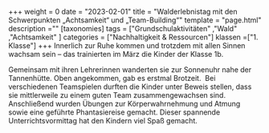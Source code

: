 +++
weight = 0
date = "2023-02-01"
title = "Walderlebnistag mit den Schwerpunkten „Achtsamkeit“ und „Team-Building“"
template = "page.html"
description =""
[taxonomies]
tags = ["Grundschulaktivitäten" ,"Wald" ,"Achtsamkeit" ]
categories = ["Nachhaltigkeit & Ressourcen"]
klassen =["1. Klasse"]
+++
Innerlich zur Ruhe kommen und trotzdem mit allen Sinnen wachsam sein – das trainierten im März die Kinder der Klasse 1b.

<!-- more -->

Gemeinsam mit ihren Lehrerinnen wanderten sie zur Sonnenuhr nahe der Tannenhütte. Oben angekommen, gab es erstmal Brotzeit.  Bei verschiedenen Teamspielen durften die Kinder unter Beweis stellen, dass sie mittlerweile zu einem guten Team zusammengewachsen sind. Anschließend wurden Übungen zur Körperwahrnehmung und Atmung sowie eine geführte Phantasiereise gemacht. Dieser spannende Unterrichtsvormittag hat den Kindern viel Spaß gemacht.